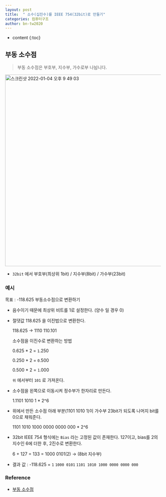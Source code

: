 ```yaml
---
layout: post
title:  " 소수(십진수)를 IEEE 754(32bit)로 만들기"
categories: 컴퓨터구조
author: bn-tw2020
---
```

* content
{:toc}

## 부동 소수점

> 부동 소수점은 부호부, 지수부, 가수로부 나뉩니다.

<img width="618" alt="스크린샷 2022-01-04 오후 9 49 03" src="https://user-images.githubusercontent.com/66770613/148061523-99909fae-f03e-4595-ae63-c3ad9f269c1d.png">






* `32bit` 에서 부호부(최상위 1bit) / 지수부(8bit) / 가수부(23bit)


### 예시

목표 :  -118.625 부동소수점으로 변환하기

* 음수이기 때문에 최상위 비트를 1로 설정한다. (양수 일 경우 0)


* 절댓값 118.625 을 이진법으로 변환한다.

  118.625 -> 1110 110.101

  소수점을 이진수로 변환하는 방법

  0.625 * 2 = `1`.250

  0.250 * 2 = `0`.500

  0.500 * 2 = `1`.000

  `위` 에서부터 `101` 로 가져온다.  


* 소수점을 왼쪽으로 이동시켜 정수부가 한자리로 만든다.

  1.1101 1010 1 * 2^6  


* 위에서 만든 소수점 아래 부분(1101 1010 1)이 가수부 23bit가 되도록 나머지 bit를 0으로 채워준다.

  1101 1010 1000 0000 0000 000 * 2^6  


* 32bit IEEE 754 형식에는 `Bias` 라는 고정된 값이 존재한다. 127이고, bias를 2의 지수인 6에 더한 후, 2진수로 변환한다.

  6 + 127 = 133 = 1000 0101(2) -> (8bit 지수부)  


* 결과 값 : -118.625 = `1` `1000 0101` `1101 1010 1000 0000 0000 000` 


### Reference

* [부동 소수점](https://ko.wikipedia.org/wiki/%EB%B6%80%EB%8F%99%EC%86%8C%EC%88%98%EC%A0%90)
     
